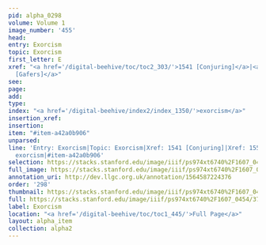 ```yaml
---
pid: alpha_0298
volume: Volume 1
image_number: '455'
head: 
entry: Exorcism
topic: Exorcism
first_letter: E
xref: "<a href='/digital-beehive/toc/toc2_303/'>1541 [Conjuring]</a>|<a href='/digital-beehive/toc/toc2_305/'>1551
  [Gafers]</a>"
see: 
page: 
add: 
type: 
index: "<a href='/digital-beehive/index2/index_1350/'>exorcism</a>"
insertion_xref: 
insertion: 
item: "#item-a42a0b906"
unparsed: 
line: 'Entry: Exorcism|Topic: Exorcism|Xref: 1541 [Conjuring]|Xref: 1551 [Gafers]|Index:
  exorcism|#item-a42a0b906'
selection: https://stacks.stanford.edu/image/iiif/ps974xt6740%2F1607_0454/378,797,3102,310/full/0/default.jpg
full_image: https://stacks.stanford.edu/image/iiif/ps974xt6740%2F1607_0454/full/full/0/default.jpg
annotation_uri: http://dev.llgc.org.uk/annotation/1564587224376
order: '298'
thumbnail: https://stacks.stanford.edu/image/iiif/ps974xt6740%2F1607_0454/378,797,600,180/250,/0/default.jpg
full: https://stacks.stanford.edu/image/iiif/ps974xt6740%2F1607_0454/378,797,3102,310/full/0/default.jpg
label: Exorcism
location: "<a href='/digital-beehive/toc/toc1_445/'>Full Page</a>"
layout: alpha_item
collection: alpha2
---
```

